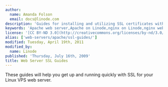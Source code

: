 ```yaml
---
author:
  name: Amanda Folson
  email: docs@linode.com
description: 'Guides for installing and utilizing SSL certificates with web servers.'
keywords: 'Apache web server,Apache on Linode,nginx on Linode,nginx web server,VPS web server,ssl,certificate'
license: '[CC BY-ND 3.0](http://creativecommons.org/licenses/by-nd/3.0/us/)'
alias: ['web-servers/apache/ssl-guides/']
modified: Tuesday, April 19th, 2011
modified_by:
  name: Linode
published: 'Thursday, July 16th, 2009'
title: Web Server SSL Guides
---
```


These guides will help you get up and running quickly with SSL for your Linux VPS web server.
